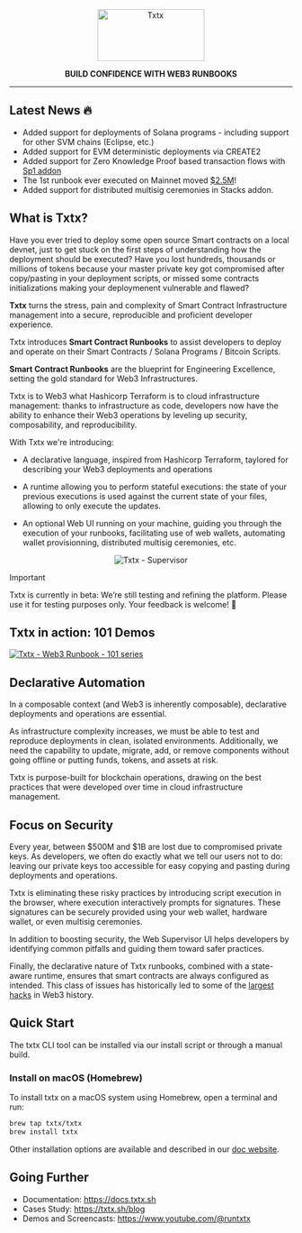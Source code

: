 <div align="center">

<picture>
  <source media="(prefers-color-scheme: dark)" srcset="https://raw.githubusercontent.com/txtx/txtx/main/doc/assets/dark-theme.png">
  <source media="(prefers-color-scheme: light)" srcset="https://raw.githubusercontent.com/txtx/txtx/main/doc/assets/light-theme.png">
  <img alt="Txtx" width="190" height="92" style="max-width: 100%;">
</picture>

**BUILD CONFIDENCE WITH WEB3 RUNBOOKS**
______________________________________________________________________

<!-- [![License](https://img.shields.io/badge/License-Apache2-blue)](/LICENSE) -->
<!-- [![chat](https://img.shields.io/discord/1179456777406922913?logo=discord&logoColor=white&color=%235765F2)](https://discord.gg/rqXmWsn2ja) -->
</div>

## Latest News 🔥

- Added support for deployments of Solana programs - including support for other SVM chains (Eclipse, etc.)
- Added support for EVM deterministic deployments via CREATE2
- Added support for Zero Knowledge Proof based transaction flows with [Sp1 addon](https://github.com/txtx/txtx/pull/140)
- The 1st runbook ever executed on Mainnet moved [$2.5M](https://explorer.hiro.so/txid/70f0b5d238fae566756526678939307b18673bd864b6d74eb5f050b3f8226855?chain=mainnet&api=https://api.hiro.so)!
- Added support for distributed multisig ceremonies in Stacks addon.

## What is Txtx?

Have you ever tried to deploy some open source Smart contracts on a local devnet, just to get stuck on the first steps of understanding how the deployment should be executed? Have you lost hundreds, thousands or millions of tokens because your master private key got compromised after copy/pasting in your deployment scripts, or missed some contracts initializations making your deploymenent vulnerable and flawed?

**Txtx** turns the stress, pain and complexity of Smart Contract Infrastructure management into a secure, reproducible and proficient developer experience. 

Txtx introduces **Smart Contract Runbooks** to assist developers to deploy and operate on their Smart Contracts / Solana Programs / Bitcoin Scripts.

**Smart Contract Runbooks** are the blueprint for Engineering Excellence, setting the gold standard for Web3 Infrastructures. 

Txtx is to Web3 what Hashicorp Terraform is to cloud infrastructure management: thanks to infrastructure as code, developers now have the ability to enhance their Web3 operations by leveling up security, composability, and reproducibility.

With Txtx we're introducing:

- A declarative language, inspired from Hashicorp Terraform, taylored for describing your Web3 deployments and operations

- A runtime allowing you to perform stateful executions: the state of your previous executions is used against the current state of your files, allowing to only execute the updates.

- An optional Web UI running on your machine, guiding you through the execution of your runbooks, facilitating use of web wallets, automating wallet provisionning, distributed multisig ceremonies, etc.

<div align="center">
  <picture>
    <source srcset="https://raw.githubusercontent.com/txtx/txtx/main/doc/assets/supervisor.png">
    <img alt="Txtx - Supervisor" style="max-width: 60%;">
  </picture>
</div>

> [!IMPORTANT]
> Txtx is currently in beta: We’re still testing and refining the platform. Please use it for testing purposes only. Your feedback is welcome! 🙌

## Txtx in action: 101 Demos 

<a href="https://www.youtube.com/playlist?list=PL0FMgRjJMRzMcA23x6y_1lkxXUmuqOlKu">
  <picture>
    <source srcset="https://raw.githubusercontent.com/txtx/txtx/main/doc/assets/youtube.png">
    <img alt="Txtx - Web3 Runbook - 101 series" style="max-width: 100%;">
  </picture>
</a>

## Declarative Automation

In a composable context (and Web3 is inherently composable), declarative deployments and operations are essential.

As infrastructure complexity increases, we must be able to test and reproduce deployments in clean, isolated environments. Additionally, we need the capability to update, migrate, add, or remove components without going offline or putting funds, tokens, and assets at risk.

Txtx is purpose-built for blockchain operations, drawing on the best practices that were developed over time in cloud infrastructure management.

## Focus on Security

Every year, between $500M and $1B are lost due to compromised private keys. As developers, we often do exactly what we tell our users not to do: leaving our private keys too accessible for easy copying and pasting during deployments and operations.

Txtx is eliminating these risky practices by introducing script execution in the browser, where execution interactively prompts for signatures. These signatures can be securely provided using your web wallet, hardware wallet, or even multisig ceremonies.

In addition to boosting security, the Web Supervisor UI helps developers by identifying common pitfalls and guiding them toward safer practices.

Finally, the declarative nature of Txtx runbooks, combined with a state-aware runtime, ensures that smart contracts are always configured as intended. This class of issues has historically led to some of the [largest hacks](https://www.theverge.com/2022/2/3/22916111/wormhole-hack-github-error-325-million-theft-ethereum-solana) in Web3 history.


## Quick Start

The txtx CLI tool can be installed via our install script or through a manual build.

### Install on macOS (Homebrew)

To install txtx on a macOS system using Homebrew, open a terminal and run:

```bash
brew tap txtx/txtx
brew install txtx
```

Other installation options are available and described in our [doc website](https://docs.txtx.sh/install).

## Going Further

- Documentation: https://docs.txtx.sh
- Cases Study: https://txtx.sh/blog
- Demos and Screencasts: https://www.youtube.com/@runtxtx
